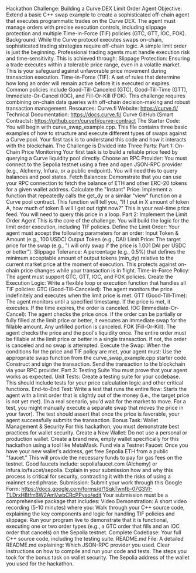 Hackathon Challenge: Building a Curve DEX Limit Order Agent
Objective: Extend a basic C++ swap example to create a sophisticated off-chain agent that executes programmatic trades on the Curve DEX. The agent must manage orders with precise execution controls, including slippage protection and multiple Time-in-Force (TIF) policies (GTC, GTT, IOC, FOK).
Background:
While the Curve protocol executes swaps on-chain, sophisticated trading strategies require off-chain logic. A simple limit order is just the beginning. Professional trading agents must handle execution risk and time-sensitivity. This is achieved through:
Slippage Protection: Ensuring a trade executes within a tolerable price range, even in a volatile market. This is your safeguard against unfavorable price movement during transaction execution.
Time-in-Force (TIF): A set of rules that determine how long an order will remain active before it is executed or expires. Common policies include Good-Till-Canceled (GTC), Good-Till-Time (GTT), Immediate-Or-Cancel (IOC), and Fill-Or-Kill (FOK).
This challenge requires combining on-chain data queries with off-chain decision-making and robust transaction management.
Resources:
Curve.fi Website: https://curve.fi/
Technical Documentation: https://docs.curve.fi/
Curve GitHub (Smart Contracts): https://github.com/curvefi/curve-contract
The Starter Code:
You will begin with curve_swap_example.cpp. This file contains three basic examples of how to structure and execute different types of swaps against a Curve pool. Your first task is to understand this code and how it interacts with the blockchain.
The Challenge is Divided into Three Parts:
Part 1: On-Chain Price Monitoring
Your first task is to build a reliable price feed by querying a Curve liquidity pool directly.
Choose an RPC Provider: You must connect to the Sepolia testnet using a free and open JSON-RPC provider (e.g., Alchemy, Infura, or a public endpoint). You will need this to query balances and pool states.
Fetch Balances: Demonstrate that you can use your RPC connection to fetch the balance of ETH and other ERC-20 tokens for a given wallet address.
Calculate the "Instant" Price: Implement a function that repeatedly calls the get_dy or a similar "view" function on a Curve pool contract. This function will tell you, "If I put in X amount of token A, how much of token B will I get out right now?" This is your real-time price feed. You will need to query this price in a loop.
Part 2: Implement the Limit Order Agent
This is the core of the challenge. You will build the logic for the limit order execution, including TIF policies.
Define the Limit Order: Your agent must accept the following parameters for an order:
Input Token & Amount (e.g., 100 USDC)
Output Token (e.g., DAI)
Limit Price: The target price for the swap (e.g., "I will only swap if the price is 1.001 DAI per USDC or better").
Slippage Tolerance: A percentage (e.g., 0.5%) that defines the minimum acceptable amount of output tokens (min_dy) relative to the current market price at the moment of execution. This protects against on-chain price changes while your transaction is in flight.
Time-in-Force Policy: The agent must support GTC, GTT, IOC, and FOK policies.
Create the Execution Logic: Write a flexible loop or execution function that handles all TIF policies:
GTC (Good-Till-Canceled): The agent monitors the price indefinitely and executes when the limit price is met.
GTT (Good-Till-Time): The agent monitors until a specified timestamp. If the price is met, it executes. If the time expires, the order is canceled.
IOC (Immediate-Or-Cancel): The agent checks the price once. If the order can be partially or fully filled at the limit price or better, it executes an immediate swap for the fillable amount. Any unfilled portion is canceled.
FOK (Fill-Or-Kill): The agent checks the price and the pool's liquidity once. The entire order must be fillable at the limit price or better in a single transaction. If not, the order is canceled and no swap is attempted.
Execute the Swap: When the conditions for the price and TIF policy are met, your agent must:
Use the appropriate swap function from the curve_swap_example.cpp starter code.
Construct and sign the transaction.
Send the transaction to the blockchain via your RPC provider.
Part 3: Testing Suite
You must prove that your agent works as expected.
Unit Tests: Create a testing suite for your codebase. This should include tests for your price calculation logic and other critical functions.
End-to-End Test: Write a test that runs the entire flow:
Starts the agent with a limit order that is slightly out of the money (i.e., the target price is not yet met).
(In a real scenario, you'd wait for the market to move. For a test, you might manually execute a separate swap that moves the price in your favor).
The test should assert that once the price is favorable, your agent successfully submits the transaction.
Bonus Task: Wallet Management & Security
For this hackathon, you must demonstrate best practices for wallet security.
Create a New Wallet: Do not use a personal or production wallet. Create a brand new, empty wallet specifically for this hackathon using a tool like MetaMask.
Fund via a Testnet Faucet:
Once you have your new wallet's address, get free Sepolia ETH from a public "faucet." This will provide the necessary funds to pay for gas fees on the testnet.
Good faucets include: sepoliafaucet.com (Alchemy) or infura.io/faucet/sepolia.
Explain in your submission how and why this process is critical for security, contrasting it with the risks of using a mainnet seed phrase.
Submission:
Submit your work through this Google Form: https://docs.google.com/forms/d/1SqkTwnfb-07G3VI-TLDrxH8tfrrBW2AmVwbCRcPPyso/edit
Your submission must be a comprehensive package that includes:
Video Demonstration: A short video recording (5-10 minutes) where you:
Walk through your C++ source code, explaining the key components and logic for handling TIF policies and slippage.
Run your program live to demonstrate that it is functional, executing one or two order types (e.g., a GTC order that fills and an IOC order that cancels) on the Sepolia testnet.
Complete Codebase: Your full C++ source code, including the testing suite.
README.md File: A detailed README.md explaining:
Which JSON-RPC provider you used.
Clear instructions on how to compile and run your code and tests.
The steps you took for the bonus task on wallet security.
The Sepolia address of the wallet you used for the hackathon.

